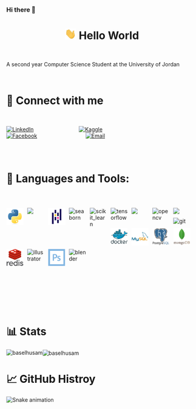 ### Hi there 👋

<!--
**ahmuhaisen/ahmuhaisen** is a ✨ _special_ ✨ repository because its `README.md` (this file) appears on your GitHub profile.

Here are some ideas to get you started:

- 🔭 I’m currently working on ...
- 🌱 I’m currently learning ...
- 👯 I’m looking to collaborate on ...
- 🤔 I’m looking for help with ...
- 💬 Ask me about ...
- 📫 How to reach me: ...
- 😄 Pronouns: ...
- ⚡ Fun fact: ...
-->

<h1 align="center"><img src="https://raw.githubusercontent.com/ABSphreak/ABSphreak/master/gifs/Hi.gif" width="30px"> Hello World</h1>



<br />


A second year Computer Science Student at the University of Jordan




<br>

# 💬  Connect with me

<br> 


 <p align="left">
      <a href="https://www.linkedin.com/in/basel-mather/" target="_blank"><img src="https://raw.githubusercontent.com/rahuldkjain/github-profile-readme-generator/master/src/images/icons/Social/linked-in-alt.svg" alt="LinkedIn" height="40" width="40" style="padding-right: 100px;"></a>
  &nbsp; &nbsp; 
      <a href="https://www.kaggle.com/baselmather" target="_blank"><img src="https://raw.githubusercontent.com/rahuldkjain/github-profile-readme-generator/master/src/images/icons/Social/kaggle.svg" alt="Kaggle" height="40" width="40" style="padding-right: 100px;"></a>
  &nbsp; &nbsp;
      <a href="https://www.facebook.com/profile.php?id=100088667931989" target="_blank"><img src="https://raw.githubusercontent.com/rahuldkjain/github-profile-readme-generator/master/src/images/icons/Social/facebook.svg" alt="Facebook" height="40" width="40" style="padding-right: 100px;"></a>
  &nbsp; &nbsp; &nbsp;
                <a href="mailto:baselmathar@gmail.com" target="_blank"><img style="padding-right: 30px" src="https://techcommunity.microsoft.com/t5/image/serverpage/image-id/172206i70472167E79B9D0F/image-size/large?v=v2&amp;px=999" height="40" width="40" alt="Email"></a>

 </p>

<br> <br>

# 🔧 Languages and Tools: 

<br>

<div style="display: flex; align-items: center;">

  <img align="left" width="45px" style="padding-top:10px;padding-right:10px;" src="https://raw.githubusercontent.com/devicons/devicon/master/icons/python/python-original.svg" alt="python"/><img align="left" width="45px" style="padding-top:10px;padding-right:10px;" src="https://cdn.jsdelivr.net/gh/devicons/devicon/icons/numpy/numpy-original.svg"/><img align="left" width="45px" style="padding-top:10px;padding-right:10px;" src="https://raw.githubusercontent.com/devicons/devicon/2ae2a900d2f041da66e950e4d48052658d850630/icons/pandas/pandas-original.svg" alt="pandas"/><img align="left" width="45px" style="padding-top:10px;padding-right:10px;" src="https://seaborn.pydata.org/_images/logo-mark-lightbg.svg" alt="seaborn"/><img align="left" width="45px" style="padding-top:10px;padding-right:10px;" src="https://upload.wikimedia.org/wikipedia/commons/0/05/Scikit_learn_logo_small.svg" alt="scikit_learn"/><img align="left" width="45px" style="padding-top:10px;padding-right:10px;" src="https://www.vectorlogo.zone/logos/tensorflow/tensorflow-icon.svg" alt="tensorflow"/><img align="left" width="45px" style="padding-top:10px;padding-right:10px;" src="https://cdn.jsdelivr.net/gh/devicons/devicon/icons/pytorch/pytorch-original.svg"/><img align="left" width="45px" style="padding-top:10px;padding-right:10px;" src="https://www.vectorlogo.zone/logos/opencv/opencv-icon.svg" alt="opencv"/><img align="left" width="45px" style="padding-top:10px;padding-right:10px;" src="https://cdn.jsdelivr.net/gh/devicons/devicon/icons/vscode/vscode-original.svg"/><img align="left" width="45px" style="padding-top:10px;padding-right:10px;" src="https://www.vectorlogo.zone/logos/git-scm/git-scm-icon.svg" alt="git"/><img align="left" width="45px" style="padding-top:10px;padding-right:10px;" src="https://raw.githubusercontent.com/devicons/devicon/master/icons/docker/docker-original-wordmark.svg" alt="docker"/><img align="left" width="45px" style="padding-top:10px;padding-right:10px;" src="https://raw.githubusercontent.com/devicons/devicon/master/icons/mysql/mysql-original-wordmark.svg" alt="mysql"/><img align="left" width="45px" style="padding-top:10px;padding-right:10px;" src="https://raw.githubusercontent.com/devicons/devicon/master/icons/postgresql/postgresql-original-wordmark.svg" alt="PostgreSQL"/><img align="left" width="45px" style="padding-top:10px;padding-right:10px;" src="https://raw.githubusercontent.com/devicons/devicon/master/icons/mongodb/mongodb-original-wordmark.svg" alt="MongoDB"/><img align="left" width="45px" style="padding-top:10px;padding-right:10px;" src="https://raw.githubusercontent.com/devicons/devicon/master/icons/redis/redis-original-wordmark.svg" alt="redis"/><img align="left" width="45px" style="padding-top:10px;padding-right:10px;"  src="https://www.vectorlogo.zone/logos/adobe_illustrator/adobe_illustrator-icon.svg" alt="illustrator"/><img align="left" width="45px" style="padding-top:10px;padding-right:10px;" src="https://raw.githubusercontent.com/devicons/devicon/master/icons/photoshop/photoshop-line.svg" alt="photoshop" /><img align="left" width="45px" style="padding-top:10px;padding-right:10px;"  src="https://download.blender.org/branding/community/blender_community_badge_white.svg" alt="blender" />  
  
</div>

<br><br><br><br><br> 

# 📊 Stats
<img align="center" src="https://github-readme-stats.vercel.app/api?username=baselhusam&theme=algolia&show_icons=true&locale=en" alt="baselhusam" /><img align="left" src="https://github-readme-stats.vercel.app/api/top-langs?username=baselhusam&theme=algolia&show_icons=true&locale=en&layout=compact" alt="baselhusam" />

# 📈 GitHub Histroy

![Snake animation](https://github.com/baselhusam/baselhusam/blob/output/github-contribution-grid-snake.svg)
